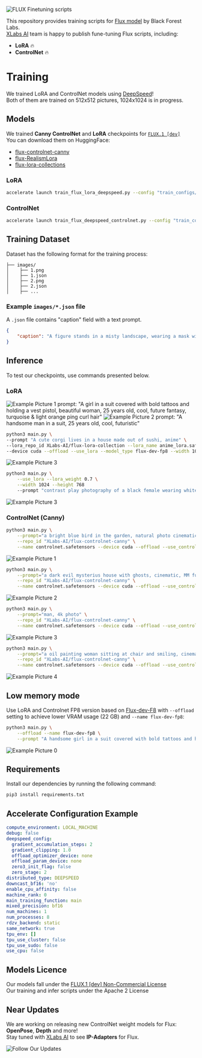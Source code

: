 ![FLUX Finetuning scripts](./assets/readme/dark/header-rev1.png)

This repository provides training scripts for [Flux model](https://github.com/black-forest-labs/flux) by Black Forest Labs. <br/>
[XLabs AI](https://github.com/XLabs-AI) team is happy to publish fune-tuning Flux scripts, including:

- **LoRA** 🔥
- **ControlNet** 🔥

# Training

We trained LoRA and ControlNet models using [DeepSpeed](https://github.com/microsoft/DeepSpeed)! <br/>
Both of them are trained on 512x512 pictures, 1024x1024 is in progress.

## Models

We trained **Canny ControlNet** and **LoRA** checkpoints for [`FLUX.1 [dev]`](https://github.com/black-forest-labs/flux) <br/>
You can download them on HuggingFace:

- [flux-controlnet-canny](https://huggingface.co/XLabs-AI/flux-controlnet-canny)
- [flux-RealismLora](https://huggingface.co/XLabs-AI/flux-RealismLora)
- [flux-lora-collections](https://huggingface.co/XLabs-AI/flux-lora-collection)

### LoRA

```bash
accelerate launch train_flux_lora_deepspeed.py --config "train_configs/test_lora.yaml"
```

### ControlNet

```bash
accelerate launch train_flux_deepspeed_controlnet.py --config "train_configs/test_canny_controlnet.yaml"
```

## Training Dataset

Dataset has the following format for the training process:

```text
├── images/
│    ├── 1.png
│    ├── 1.json
│    ├── 2.png
│    ├── 2.json
│    ├── ...
```

### Example `images/*.json` file

A `.json` file contains "caption" field with a text prompt.

```json
{
    "caption": "A figure stands in a misty landscape, wearing a mask with antlers and dark, embellished attire, exuding mystery and otherworldlines"
}
```

## Inference

To test our checkpoints, use commands presented below.

### LoRA
![Example Picture 1](./assets/readme/examples/picture-5-rev1.png)
prompt: "A girl in a suit covered with bold tattoos and holding a vest pistol, beautiful woman, 25 years old, cool, future fantasy, turquoise & light orange ping curl hair"
![Example Picture 2](./assets/readme/examples/picture-6-rev1.png)
prompt: "A handsome man in a suit, 25 years old, cool, futuristic"


```bash
python3 main.py \
--prompt "A cute corgi lives in a house made out of sushi, anime" \
--lora_repo_id XLabs-AI/flux-lora-collection --lora_name anime_lora.safetensors \
--device cuda --offload --use_lora --model_type flux-dev-fp8 --width 1024 --height 1024

```
![Example Picture 3](./assets/readme/examples/result_14.png)


```bash
python3 main.py \
    --use_lora --lora_weight 0.7 \
    --width 1024 --height 768
    --prompt "contrast play photography of a black female wearing white suit and albino asian geisha female wearing black suit, solid background, avant garde, high fashion"
```
![Example Picture 3](./assets/readme/examples/picture-7-rev1.png)

### ControlNet (Canny)

```bash
python3 main.py \
    --prompt="a bright blue bird in the garden, natural photo cinematic, MM full HD" \
    --repo_id "XLabs-AI/flux-controlnet-canny" \
    --name controlnet.safetensors --device cuda --offload --use_controlnet --image "input_image.jpg" --guidance 4
```
![Example Picture 1](./assets/readme/examples/picture-1-rev1.png)

```bash
python3 main.py \
    --prompt="a dark evil mysterius house with ghosts, cinematic, MM full HD" \
    --repo_id "XLabs-AI/flux-controlnet-canny" \
    --name controlnet.safetensors --device cuda --offload --use_controlnet --image "input_image.jpg" --guidance 4
```
![Example Picture 2](./assets/readme/examples/picture-2-rev1.png)

```bash
python3 main.py \
    --prompt="man, 4k photo" \
    --repo_id "XLabs-AI/flux-controlnet-canny" \
    --name controlnet.safetensors --device cuda --offload --use_controlnet --image "input_image.jpg" --guidance 4
```

![Example Picture 3](./assets/readme/examples/picture-3-rev1.png)

```bash
python3 main.py \
    --prompt="a oil painting woman sitting at chair and smiling, cinematic, MM full HD" \
    --repo_id "XLabs-AI/flux-controlnet-canny" \
    --name controlnet.safetensors --device cuda --offload --use_controlnet --image "input_image.jpg" --guidance 4
```

![Example Picture 4](./assets/readme/examples/picture-4-rev1.png)

## Low memory mode

Use LoRA and Controlnet FP8 version based on [Flux-dev-F8](https://huggingface.co/XLabs-AI/flux-dev-fp8) with `--offload` setting to achieve lower VRAM usage (22 GB) and `--name flux-dev-fp8`:
```bash
python3 main.py \
    --offload --name flux-dev-fp8 \
    --prompt "A handsome girl in a suit covered with bold tattoos and holding a pistol. Animatrix illustration style, fantasy style, natural photo cinematic"
```
![Example Picture 0](./assets/readme/examples/picture-0-rev1.png)

## Requirements

Install our dependencies by running the following command:

```bash
pip3 install requirements.txt
```

## Accelerate Configuration Example

```yaml
compute_environment: LOCAL_MACHINE
debug: false
deepspeed_config:
  gradient_accumulation_steps: 2
  gradient_clipping: 1.0
  offload_optimizer_device: none
  offload_param_device: none
  zero3_init_flag: false
  zero_stage: 2
distributed_type: DEEPSPEED
downcast_bf16: 'no'
enable_cpu_affinity: false
machine_rank: 0
main_training_function: main
mixed_precision: bf16
num_machines: 1
num_processes: 8
rdzv_backend: static
same_network: true
tpu_env: []
tpu_use_cluster: false
tpu_use_sudo: false
use_cpu: false

```
## Models Licence

Our models fall under the [FLUX.1 [dev] Non-Commercial License](https://github.com/black-forest-labs/flux/blob/main/model_licenses/LICENSE-FLUX1-dev) <br/> Our training and infer scripts under the Apache 2 License

## Near Updates

We are working on releasing new ControlNet weight models for Flux: **OpenPose**, **Depth** and more! <br/>
Stay tuned with [XLabs AI](https://github.com/XLabs-AI) to see **IP-Adapters** for Flux.

![Follow Our Updates](./assets/readme/dark/follow-cta-rev2.png)

